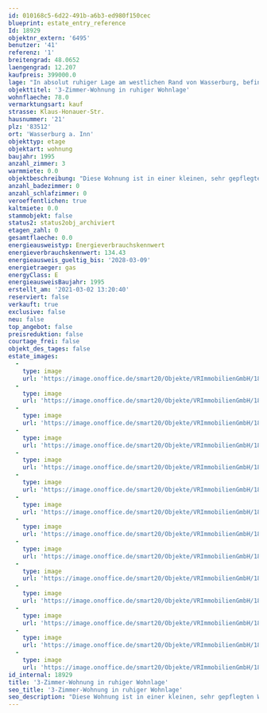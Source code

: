 ```yaml
---
id: 010168c5-6d22-491b-a6b3-ed980f150cec
blueprint: estate_entry_reference
Id: 18929
objektnr_extern: '6495'
benutzer: '41'
referenz: '1'
breitengrad: 48.0652
laengengrad: 12.207
kaufpreis: 399000.0
lage: "In absolut ruhiger Lage am westlichen Rand von Wasserburg, befindet sich diese Wohnanlage.\r\n\r\nDie Stadt Wasserburg hat ca. 13.000 Einwohner und verfügt über sehr gute Infrastruktur und alle Schultypen. Alle Einkaufsmöglichkeiten und Lokalitäten sind in unmittelbarer Nähe erreichbar.  Hoher Freizeitwert sind in und um Wasserburg, bis zum Chiemsee und den Alpen vorhanden. Beste Verkehrsanbindungen in alle Richtungen mit dem Auto und den öffentlichen Verkehrsmitteln."
objekttitel: '3-Zimmer-Wohnung in ruhiger Wohnlage'
wohnflaeche: 78.0
vermarktungsart: kauf
strasse: Klaus-Honauer-Str.
hausnummer: '21'
plz: '83512'
ort: 'Wasserburg a. Inn'
objekttyp: etage
objektart: wohnung
baujahr: 1995
anzahl_zimmer: 3
warmmiete: 0.0
objektbeschreibung: "Diese Wohnung ist in einer kleinen, sehr gepflegten Wohnanlage mit nur 12 Einheiten.\r\n\r\nSie ist sehr hell mit großen Fenstern und Südbalkon; Das Wohnzimmer ist mit Parkettboden, die Schlafzimmer mit Teppich ausgestattet; das Bad mit Wanne, WC und Waschtisch hat außerdem ein Fenster sowie einen Waschmaschinenanschluss. \r\nAlle Fenster (dreifachverglaste Kunststofffenster)  wurden letztes Jahr ausgetauscht und\r\nsind mit Rollläden ausgestattet.\r\nDie Aufteilung der Räume ist durchdacht, ein kleiner Abstellraum sowie die Küche sind separat.\r\n\r\nZur Wohnung gehört neben einem Kellerabteil, ein großzügiger TG-Stellplatz sowie ein Stellplatz im Freien.\r\n\r\nSie wird im unrenovierten Zustand übergeben, sodass ein neuer Eigentümer seine Farbgestaltung an Wänden und Böden einbringen kann.\r\n\r\nDas Hausgeld beträgt aktuell EUR 370,-- für die Wohnung und EUR 25,-- für die TG; umlagefähig davon sind rund EUR 195,-- und ca. EUR 120,-- fließen in die Rücklagen."
anzahl_badezimmer: 0
anzahl_schlafzimmer: 0
veroeffentlichen: true
kaltmiete: 0.0
stammobjekt: false
status2: status2obj_archiviert
etagen_zahl: 0
gesamtflaeche: 0.0
energieausweistyp: Energieverbrauchskennwert
energieverbrauchskennwert: 134.43
energieausweis_gueltig_bis: '2028-03-09'
energietraeger: gas
energyClass: E
energieausweisBaujahr: 1995
erstellt_am: '2021-03-02 13:20:40'
reserviert: false
verkauft: true
exclusive: false
neu: false
top_angebot: false
preisreduktion: false
courtage_frei: false
objekt_des_tages: false
estate_images:
  -
    type: image
    url: 'https://image.onoffice.de/smart20/Objekte/VRImmobilienGmbH/18929/4fe5a8b7-6805-4db7-882f-6dbae2c97577.jpg'
  -
    type: image
    url: 'https://image.onoffice.de/smart20/Objekte/VRImmobilienGmbH/18929/8e55370b-b3b6-4f81-8901-90ec8dd1a7e2.jpg'
  -
    type: image
    url: 'https://image.onoffice.de/smart20/Objekte/VRImmobilienGmbH/18929/3b8b0238-6db1-4ec0-8d7f-781bd796c0aa.jpg'
  -
    type: image
    url: 'https://image.onoffice.de/smart20/Objekte/VRImmobilienGmbH/18929/67b9aaf2-633a-4558-a4be-c21ca3550bc5.jpg'
  -
    type: image
    url: 'https://image.onoffice.de/smart20/Objekte/VRImmobilienGmbH/18929/e07cb5d9-7f57-425c-8a3b-b7cacb86291e.jpg'
  -
    type: image
    url: 'https://image.onoffice.de/smart20/Objekte/VRImmobilienGmbH/18929/f9377e9f-d44a-4e7d-a6d2-1bb4bc724693.jpg'
  -
    type: image
    url: 'https://image.onoffice.de/smart20/Objekte/VRImmobilienGmbH/18929/182d63c3-7e4f-4d4f-ac99-751b564338d3.jpg'
  -
    type: image
    url: 'https://image.onoffice.de/smart20/Objekte/VRImmobilienGmbH/18929/8457fb32-8192-4207-9f16-f161002a2078.jpg'
  -
    type: image
    url: 'https://image.onoffice.de/smart20/Objekte/VRImmobilienGmbH/18929/2aef9d37-8559-4b39-9c36-e717e215bf96.jpg'
  -
    type: image
    url: 'https://image.onoffice.de/smart20/Objekte/VRImmobilienGmbH/18929/ecd36d7a-4e4e-4e8e-a9a4-658c5448e501.jpg'
  -
    type: image
    url: 'https://image.onoffice.de/smart20/Objekte/VRImmobilienGmbH/18929/a1cff9d4-da0a-4280-8cb1-c5faab2fce8d.jpg'
  -
    type: image
    url: 'https://image.onoffice.de/smart20/Objekte/VRImmobilienGmbH/18929/afd881b2-ee87-4635-b6ce-0ea8fff79227.jpg'
  -
    type: image
    url: 'https://image.onoffice.de/smart20/Objekte/VRImmobilienGmbH/18929/c02fea2c-2657-4602-a833-c9fdb6947e59.jpg'
  -
    type: image
    url: 'https://image.onoffice.de/smart20/Objekte/VRImmobilienGmbH/18929/bc2124c3-e538-41e5-8809-93bb768af94e.jpg'
id_internal: 18929
title: '3-Zimmer-Wohnung in ruhiger Wohnlage'
seo_title: '3-Zimmer-Wohnung in ruhiger Wohnlage'
seo_description: "Diese Wohnung ist in einer kleinen, sehr gepflegten Wohnanlage mit nur 12 Einheiten.\r\n\r\nSie ist sehr hell mit großen Fenstern und Südbalkon; Das Wohnzimmer is"
---
```

